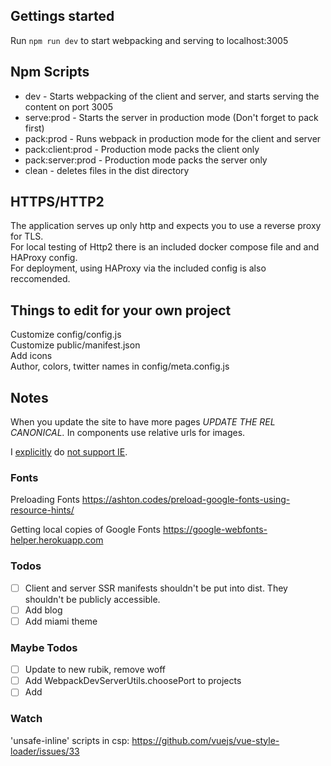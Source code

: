 ## Gettings started
Run ```npm run dev``` to start webpacking and serving to localhost:3005

## Npm Scripts
 - dev - Starts webpacking of the client and server, and starts serving the content on port 3005
 - serve:prod - Starts the server in production mode (Don't forget to pack first)
 - pack:prod - Runs webpack in production mode for the client and server
 - pack:client:prod - Production mode packs the client only
 - pack:server:prod - Production mode packs the server only
 - clean - deletes files in the dist directory

## HTTPS/HTTP2
The application serves up only http and expects you to use a reverse proxy for TLS.  
For local testing of Http2 there is an included docker compose file and and HAProxy config.  
For deployment, using HAProxy via the included config is also reccomended.  

## Things to edit for your own project
Customize config/config.js  
Customize public/manifest.json  
Add icons  
Author, colors, twitter names in config/meta.config.js

## Notes
When you update the site to have more pages *UPDATE THE REL CANONICAL.*
In components use relative urls for images.

<!-- Replace with a blame link after this is pushed -->
I [explicitly](/package.json) do [not support IE](https://css-tricks.com/a-business-case-for-dropping-internet-explorer/). 

### Fonts

Preloading Fonts
https://ashton.codes/preload-google-fonts-using-resource-hints/

Getting local copies of Google Fonts
https://google-webfonts-helper.herokuapp.com

### Todos
- [ ] Client and server SSR manifests shouldn't be put into dist. They shouldn't be publicly accessible.
- [ ] Add blog
- [ ] Add miami theme

### Maybe Todos
- [ ] Update to new rubik, remove woff
- [ ] Add WebpackDevServerUtils.choosePort to projects
- [ ] Add <base>

### Watch
'unsafe-inline' scripts in csp: 
https://github.com/vuejs/vue-style-loader/issues/33

